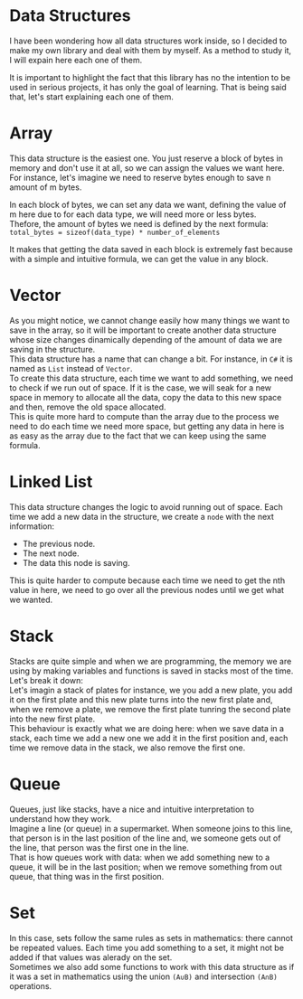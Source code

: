 # Data Structures

I have been wondering how all data structures work inside, so I decided to make my own library and deal with them by myself.
As a method to study it, I will expain here each one of them.

It is important to highlight the fact that this library has no the intention to be used in serious projects, it has only the goal of learning.
That is being said that, let's start explaining each one of them.

# Array

This data structure is the easiest one. You just reserve a block of bytes in memory and don't use it at all, so we can assign the values we want here.<br>
For instance, let's imagine we need to reserve bytes enough to save n amount of m bytes.<br>

In each block of bytes, we can set any data we want, defining the value of m here due to for each data type, we will need more or less bytes.<br>
Thefore, the amount of bytes we need is defined by the next formula: `total_bytes = sizeof(data_type) * number_of_elements`<br>

It makes that getting the data saved in each block is extremely fast because with a simple and intuitive formula, we can get the value in any block.<br>

# Vector

As you might notice, we cannot change easily how many things we want to save in the array, so it will be important to create another data structure whose size changes dinamically depending of the amount of data we are saving in the structure.<br>
This data structure has a name that can change a bit. For instance, in `C#` it is named as `List` instead of `Vector`.<br>
To create this data structure, each time we want to add something, we need to check if we run out of space. If it is the case, we will seak for a new space in memory to allocate all the data, copy the data to this new space and then, remove the old space allocated.<br>
This is quite more hard to compute than the array due to the process we need to do each time we need more space, but getting any data in here is as easy as the array due to the fact that we can keep using the same formula.<br>

# Linked List

This data structure changes the logic to avoid running out of space. Each time we add a new data in the structure, we create a `node` with the next information:

<ul>
	<li> The previous node. </li>
	<li> The next node. </li>
	<li> The data this node is saving. </li>
</ul>

This is quite harder to compute because each time we need to get the nth value in here, we need to go over all the previous nodes until we get what we wanted.<br>

# Stack

Stacks are quite simple and when we are programming, the memory we are using by making variables and functions is saved in stacks most of the time. Let's break it down:<br>
Let's imagin a stack of plates for instance, we you add a new plate, you add it on the first plate and this new plate turns into the new first plate and, when we remove a plate, we remove the first plate tunring the second plate into the new first plate.<br>
This behaviour is exactly what we are doing here: when we save data in a stack, each time we add a new one we add it in the first position and, each time we remove data in the stack, we also remove the first one.<br>

# Queue

Queues, just like stacks, have a nice and intuitive interpretation to understand how they work.<br>
Imagine a line (or queue) in a supermarket. When someone joins to this line, that person is in the last position of the line and, we someone gets out of the line, that person was the first one in the line.<br>
That is how queues work with data: when we add something new to a queue, it will be in the last position; when we remove something from out queue, that thing was in the first position.<br>

# Set

In this case, sets follow the same rules as sets in mathematics: there cannot be repeated values. Each time you add something to a set, it might not be added if that values was alerady on the set.<br>
Sometimes we also add some functions to work with this data structure as if it was a set in mathematics using the union `(A∪B)` and intersection `(A∩B)` operations.
